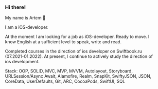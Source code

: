 ### Hi there!
My name is Artem 👋

I am a iOS-developer.

At the moment I am looking for a job as iOS-developer. Ready to move. I know English at a sufficient level to speak, write and read.

Completed courses in the direction of ios developer on Swiftbook.ru (07.2021-01.2022). At present, I continue to actively study the direction of ios development.

Stack: OOP, SOLID, MVC, MVP, MVVM, Autolayout, Storyboard, URLSession/Async Await, Alamofire, Realm, SnapKit, SwiftyJSON, JSON, CoreData, UserDefaults, Git, ARC, CocoaPods, SwiftUI, SQL
